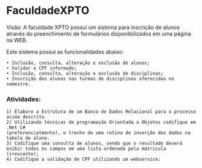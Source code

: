 # FaculdadeXPTO
Visão:
A faculdade XPTO possui um sistema para inscrição de alunos através do preenchimento de formulários disponibilizados em uma página na WEB.

Este sistema possui as funcionalidades abaixo:
    
    • Inclusão, consulta, alteração e exclusão de alunos;
    • Validar o CPF informado;
    • Inclusão, consulta, alteração e exclusão de disciplinas;
    • Inscrição dos alunos nas turmas de disciplinas oferecidas no semestre.

### Atividades:
    1) Elabore a Estrutura de um Banco de Dados Relacional para o processo acima descrito.
    2) Utilizando técnicas de programação Orientada a Objetos codifique em .Net C#
    (preferencialmente), o trecho de uma rotina de inserção dos dados na tabela de aluno.
    3) Codifique uma consulta de alunos, sendo que o resultado deverá exibir todos os campos em uma lista ordenada pela matricula (crescente);
    4) Codifique a validação de CPF utilizando um webservice;
